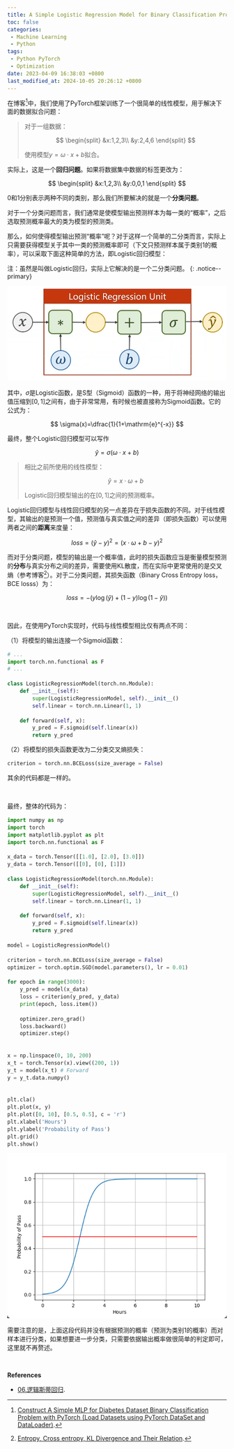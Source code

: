 ```yaml
---
title: A Simple Logistic Regression Model for Binary Classification Problem with PyTorch
toc: false
categories: 
 - Machine Learning
 - Python
tags:
 - Python PyTorch
 - Optimization
date: 2023-04-09 16:38:03 +0800
last_modified_at: 2024-10-05 20:26:12 +0800
---
```


在博客[^1]中，我们使用了PyTorch框架训练了一个很简单的线性模型，用于解决下面的数据拟合问题：

> 对于一组数据：
> 
> $$
> \begin{split}
> &x:1,2,3\\
> &y:2,4,6
> \end{split}
> $$
> 
> 使用模型$y=\omega\cdot x+b$拟合。

实际上，这是一个**回归问题**。如果将数据集中数据的标签更改为：

$$
\begin{split}
&x:1,2,3\\
&y:0,0,1
\end{split}
$$

0和1分别表示两种不同的类别，那么我们所要解决的就是一个**分类问题**。

对于一个分类问题而言，我们通常是使模型输出预测样本为每一类的“概率”，之后选取预测概率最大的类为模型的预测类。

那么，如何使得模型输出预测“概率”呢？对于这样一个简单的二分类而言，实际上只需要获得模型关于其中一类的预测概率即可（下文只预测样本属于类别1的概率），可以采取下面这种简单的方法，即Logistic回归模型：

注：虽然是叫做Logistic回归，实际上它解决的是一个二分类问题。
{: .notice--primary}

![image-20230409160417104](https://github.com/HelloWorld-1017/blog-images/blob/main/migration/imgpersonal/image-20230409160417104.png?raw=true)

其中，$\sigma$是Logistic函数，是S型（Sigmoid）函数的一种，用于将神经网络的输出值压缩到$[0,1]$之间有，由于非常常用，有时候也被直接称为Sigmoid函数。它的公式为：

$$
\sigma(x)=\dfrac{1}{1+\mathrm{e}^{-x}}
$$

最终，整个Logistic回归模型可以写作

$$
\hat{y}=\sigma(\omega\cdot x+b)
$$

> 相比之前所使用的线性模型：
> 
> $$
> \hat{y}=x\cdot\omega+b
> $$
> 
> Logistic回归模型输出的在$[0,1]$之间的预测概率。

Logistic回归模型与线性回归模型的另一点差异在于损失函数的不同。对于线性模型，其输出的是预测一个值，预测值与真实值之间的差异（即损失函数）可以使用两者之间的**距离**来度量：

$$
loss=(\hat{y}-y)^2=(x\cdot\omega+b-y)^2
$$

而对于分类问题，模型的输出是一个概率值，此时的损失函数应当是衡量模型预测的**分布**与真实分布之间的差异，需要使用KL散度，而在实际中更常使用的是交叉熵（参考博客[^2]）。对于二分类问题，其损失函数（Binary Cross Entropy loss，BCE losss）为：

$$
loss= -(y\log(\hat{y})+(1-y)\log(1-\hat{y}))
$$

<br>

因此，在使用PyTorch实现时，代码与线性模型相比仅有两点不同：

（1）将模型的输出连接一个Sigmoid函数：

```python
# ...
import torch.nn.functional as F
# ...

class LogisticRegressionModel(torch.nn.Module):
    def __init__(self):
        super(LogisticRegressionModel, self).__init__()
        self.linear = torch.nn.Linear(1, 1)
        
    def forward(self, x):
        y_pred = F.sigmoid(self.linear(x))
        return y_pred
```

（2）将模型的损失函数更改为二分类交叉熵损失：

```python
criterion = torch.nn.BCELoss(size_average = False)
```

其余的代码都是一样的。

<br>

最终，整体的代码为：

```python
import numpy as np
import torch
import matplotlib.pyplot as plt
import torch.nn.functional as F

x_data = torch.Tensor([[1.0], [2.0], [3.0]])
y_data = torch.Tensor([[0], [0], [1]])

class LogisticRegressionModel(torch.nn.Module):
    def __init__(self):
        super(LogisticRegressionModel, self).__init__()
        self.linear = torch.nn.Linear(1, 1)
        
    def forward(self, x):
        y_pred = F.sigmoid(self.linear(x))
        return y_pred

model = LogisticRegressionModel()

criterion = torch.nn.BCELoss(size_average = False)
optimizer = torch.optim.SGD(model.parameters(), lr = 0.01)

for epoch in range(3000):
    y_pred = model(x_data)
    loss = criterion(y_pred, y_data)
    print(epoch, loss.item())
    
    optimizer.zero_grad()
    loss.backward()
    optimizer.step()
    
    
x = np.linspace(0, 10, 200)
x_t = torch.Tensor(x).view((200, 1))
y_t = model(x_t) # Forward
y = y_t.data.numpy()


plt.cla()
plt.plot(x, y)
plt.plot([0, 10], [0.5, 0.5], c = 'r')
plt.xlabel('Hours')
plt.ylabel('Probability of Pass')
plt.grid()
plt.show()
```

![image-20230409162054843](https://github.com/HelloWorld-1017/blog-images/blob/main/migration/imgpersonal/image-20230409162054843.png?raw=true)

需要注意的是，上面这段代码并没有根据预测的概率（预测为类别1的概率）而对样本进行分类，如果想要进一步分类，只需要依据输出概率做很简单的判定即可，这里就不再赘述。

<br>

**References**

- [06.逻辑斯蒂回归](https://www.bilibili.com/video/BV1Y7411d7Ys?p=6&vd_source=8aeddead7f39b0189fff9b14fa090a75).

[^1]: [Construct A Simple MLP for Diabetes Dataset Binary Classification Problem with PyTorch (Load Datasets using PyTorch DataSet and DataLoader)](https://helloworld-1017.github.io/2023-04-10/13-44-03.html).
[^2]: [Entropy, Cross entropy, KL Divergence and Their Relation](https://helloworld-1017.github.io/2023-04-09/14-25-33.html).
